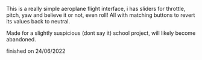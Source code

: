 This is a really simple aeroplane flight interface, i has sliders for throttle, pitch, yaw and believe it or not, even roll! All with matching buttons to revert its values back to neutral.

Made for a slightly suspicious (dont say it) school project, will likely become abandoned.

finished on 24/06/2022
